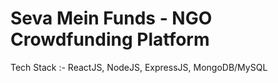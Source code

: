 ﻿# Seva Mein Funds - NGO Crowdfunding Platform
Tech Stack :- ReactJS, NodeJS, ExpressJS, MongoDB/MySQL
